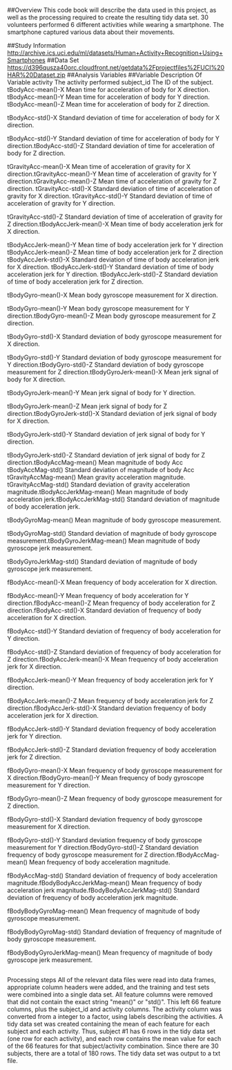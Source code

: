 ##Overview
This code book will describe the data used in this project, as well as the processing required to create the resulting tidy data set. 30 volunteers performed 6 different activities while wearing a smartphone. The smartphone captured various data about their movements.

##Study Information
http://archive.ics.uci.edu/ml/datasets/Human+Activity+Recognition+Using+Smartphones
##Data Set
https://d396qusza40orc.cloudfront.net/getdata%2Fprojectfiles%2FUCI%20HAR%20Dataset.zip
##Analysis Variables
##Variable  Description Of Variable
activity  The activity performed
subject_id The ID of the subject.
tBodyAcc-mean()-XMean time for acceleration of body for X direction.
tBodyAcc-mean()-YMean time for acceleration of body for Y direction.
tBodyAcc-mean()-ZMean time for acceleration of body for Z direction.
tBodyAcc-std()-XStandard deviation of time for acceleration of body for X direction.
tBodyAcc-std()-YStandard deviation of time for acceleration of body for Y direction.tBodyAcc-std()-ZStandard deviation of time for acceleration of body for Z direction.
tGravityAcc-mean()-XMean time of acceleration of gravity for X direction.tGravityAcc-mean()-YMean time of acceleration of gravity for Y direction.tGravityAcc-mean()-ZMean time of acceleration of gravity for Z direction.tGravityAcc-std()-XStandard deviation of time of acceleration of gravity for X direction.tGravityAcc-std()-YStandard deviation of time of acceleration of gravity for Y direction.
tGravityAcc-std()-ZStandard deviation of time of acceleration of gravity for Z direction.tBodyAccJerk-mean()-XMean time of body acceleration jerk for X direction.
tBodyAccJerk-mean()-YMean time of body acceleration jerk for Y directiontBodyAccJerk-mean()-ZMean time of body acceleration jerk for Z directiontBodyAccJerk-std()-XStandard deviation of time of body acceleration jerk for X direction.tBodyAccJerk-std()-YStandard deviation of time of body acceleration jerk for Y direction.tBodyAccJerk-std()-ZStandard deviation of time of body acceleration jerk for Z direction.
tBodyGyro-mean()-XMean body gyroscope measurement for X direction.
tBodyGyro-mean()-YMean body gyroscope measurement for Y direction.tBodyGyro-mean()-ZMean body gyroscope measurement for Z direction.
tBodyGyro-std()-XStandard deviation of body gyroscope measurement for X direction.
tBodyGyro-std()-YStandard deviation of body gyroscope measurement for Y direction.tBodyGyro-std()-ZStandard deviation of body gyroscope measurement for Z direction.tBodyGyroJerk-mean()-XMean jerk signal of body for X direction.
tBodyGyroJerk-mean()-YMean jerk signal of body for Y direction.
tBodyGyroJerk-mean()-ZMean jerk signal of body for Z direction.tBodyGyroJerk-std()-XStandard deviation of jerk signal of body for X direction.
tBodyGyroJerk-std()-YStandard deviation of jerk signal of body for Y direction.
tBodyGyroJerk-std()-ZStandard deviation of jerk signal of body for Z direction.tBodyAccMag-mean()Mean magnitude of body AcctBodyAccMag-std()Standard deviation of magnitude of body AcctGravityAccMag-mean()Mean gravity acceleration magnitude.tGravityAccMag-std()Standard deviation of gravity acceleration magnitude.tBodyAccJerkMag-mean()Mean magnitude of body acceleration jerk.tBodyAccJerkMag-std()Standard deviation of magnitude of body acceleration jerk.
tBodyGyroMag-mean()Mean magnitude of body gyroscope measurement.
tBodyGyroMag-std()Standard deviation of magnitude of body gyroscope measurement.tBodyGyroJerkMag-mean()Mean magnitude of body gyroscope jerk measurement.
tBodyGyroJerkMag-std()Standard deviation of magnitude of body gyroscope jerk measurement.
fBodyAcc-mean()-XMean frequency of body acceleration for X direction.
fBodyAcc-mean()-YMean frequency of body acceleration for Y direction.fBodyAcc-mean()-ZMean frequency of body acceleration for Z direction.fBodyAcc-std()-XStandard deviation of frequency of body acceleration for X direction.
fBodyAcc-std()-YStandard deviation of frequency of body acceleration for Y direction.
fBodyAcc-std()-ZStandard deviation of frequency of body acceleration for Z direction.fBodyAccJerk-mean()-XMean frequency of body acceleration jerk for X direction.
fBodyAccJerk-mean()-YMean frequency of body acceleration jerk for Y direction.
fBodyAccJerk-mean()-ZMean frequency of body acceleration jerk for Z direction.fBodyAccJerk-std()-XStandard deviation frequency of body acceleration jerk for X direction.
fBodyAccJerk-std()-YStandard deviation frequency of body acceleration jerk for Y direction.
fBodyAccJerk-std()-ZStandard deviation frequency of body acceleration jerk for Z direction.
fBodyGyro-mean()-XMean frequency of body gyroscope measurement for X direction.fBodyGyro-mean()-YMean frequency of body gyroscope measurement for Y direction.
fBodyGyro-mean()-ZMean frequency of body gyroscope measurement for Z direction.
fBodyGyro-std()-XStandard deviation frequency of body gyroscope measurement for X direction.
fBodyGyro-std()-YStandard deviation frequency of body gyroscope measurement for Y direction.fBodyGyro-std()-ZStandard deviation frequency of body gyroscope measurement for Z direction.fBodyAccMag-mean()Mean frequency of body acceleration magnitude.
fBodyAccMag-std()Standard deviation of frequency of body acceleration magnitude.fBodyBodyAccJerkMag-mean()Mean frequency of body acceleration jerk magnitude.fBodyBodyAccJerkMag-std()Standard deviation of frequency of body acceleration jerk magnitude.
fBodyBodyGyroMag-mean()Mean frequency of magnitude of body gyroscope measurement.
fBodyBodyGyroMag-std()Standard deviation of frequency of magnitude of body gyroscope measurement.
fBodyBodyGyroJerkMag-mean()Mean frequency of magnitude of body gyroscope jerk measurement.

## Processing steps
All of the relevant data files were read into data frames, appropriate column headers were added, and the training and test sets were combined into a single data set.
All feature columns were removed that did not contain the exact string "mean()" or "std()". This left 66 feature columns, plus the subject_id and activity columns.
The activity column was converted from a integer to a factor, using labels describing the activities.
A tidy data set was created containing the mean of each feature for each subject and each activity. Thus, subject #1 has 6 rows in the tidy data set (one row for each activity), and each row contains the mean value for each of the 66 features for that subject/activity combination. Since there are 30 subjects, there are a total of 180 rows.
The tidy data set was output to a txt file.

